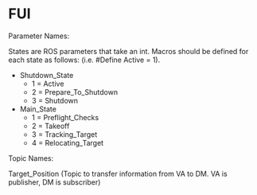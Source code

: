 # FUI

Parameter Names:

States are ROS parameters that take an int. Macros should be defined for each state as follows: (i.e. #Define Active = 1).
* Shutdown_State
  * 1 = Active
  * 2 = Prepare_To_Shutdown
  * 3 = Shutdown
* Main_State
  * 1 = Preflight_Checks
  * 2 = Takeoff
  * 3 = Tracking_Target
  * 4 = Relocating_Target
  
Topic Names:
  
Target_Position (Topic to transfer information from VA to DM. VA is publisher, DM is subscriber)
  
